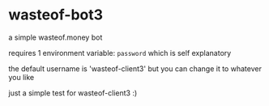 # wasteof-bot3
a simple wasteof.money bot

requires 1 environment variable: `password` which is self explanatory

the default username is 'wasteof-client3' but you can change it to whatever you like

just a simple test for wasteof-client3 :)
